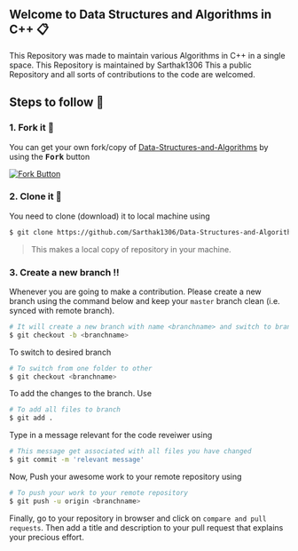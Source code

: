 
## Welcome to Data Structures and Algorithms in C++ :clipboard:

This Repository was made to maintain various Algorithms in C++ in a single space.
This Repository is maintained by Sarthak1306
This a public Repository and all sorts of contributions to the code are welcomed.


## Steps to follow :scroll:

### 1. Fork it :fork_and_knife:

You can get your own fork/copy of [Data-Structures-and-Algorithms](https://github.com/Sarthak1306/Data-Structures-and-Algorithms) by using the <a> <kbd><b>Fork</b></kbd></a> button

[![Fork Button](https://help.github.com/assets/images/help/repository/fork_button.jpg)](https://github.com/Sarthak1306/Data-Structures-and-Algorithms)

### 2. Clone it :busts_in_silhouette:

You need to clone (download) it to local machine using

```sh
$ git clone https://github.com/Sarthak1306/Data-Structures-and-Algorithms.git
```
> This makes a local copy of repository in your machine.

### 3. Create a new branch :bangbang:

Whenever you are going to make a contribution. Please create a new branch using the command below  and keep your `master` branch clean (i.e. synced with remote branch).

```sh
# It will create a new branch with name <branchname> and switch to branch <branchname>
$ git checkout -b <branchname>
```

To switch to desired branch

```sh
# To switch from one folder to other
$ git checkout <branchname>
```

To add the changes to the branch. Use

```sh
# To add all files to branch
$ git add .
```

Type in a message relevant for the code reveiwer using

```sh
# This message get associated with all files you have changed
$ git commit -m 'relevant message'
```

Now, Push your awesome work to your remote repository using

```sh
# To push your work to your remote repository
$ git push -u origin <branchname>
```

Finally, go to your repository in browser and click on `compare and pull requests`.
Then add a title and description to your pull request that explains your precious effort.
